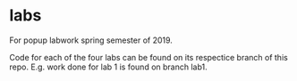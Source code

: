 # labs
For popup labwork spring semester of 2019.

Code for each of the four labs can be found on its respectice branch of this repo. E.g. work done for lab 1 is found on branch lab1.
